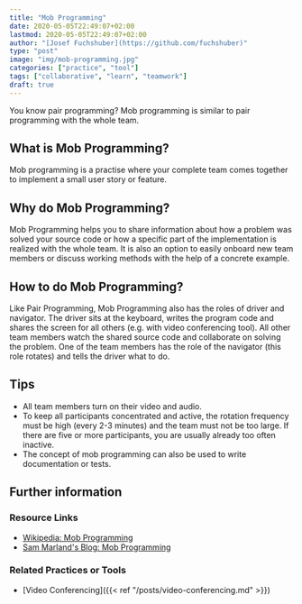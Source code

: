 ```yaml
---
title: "Mob Programming"
date: 2020-05-05T22:49:07+02:00
lastmod: 2020-05-05T22:49:07+02:00
author: "[Josef Fuchshuber](https://github.com/fuchshuber)"
type: "post"
image: "img/mob-programming.jpg"
categories: ["practice", "tool"]
tags: ["collaborative", "learn", "teamwork"]
draft: true
---
```


You know pair programming? Mob programming is similar to pair programming with the whole team.
<!--more-->

## What is Mob Programming?

Mob programming is a practise where your complete team comes together to implement a small user story or feature.

## Why do Mob Programming?

Mob Programming helps you to share information about how a problem was solved your source code or how a specific part of the implementation is realized with the whole team. It is also an option to easily onboard new team members or discuss working methods with the help of a concrete example.

## How to do Mob Programming?

Like Pair Programming, Mob Programming also has the roles of driver and navigator. The driver sits at the keyboard, writes the program code and shares the screen for all others (e.g. with video conferencing tool). All other team members watch the shared source code and collaborate on solving the problem. One of the team members has the role of the navigator (this role rotates) and tells the driver what to do.

## Tips

* All team members turn on their video and audio.
* To keep all participants concentrated and active, the rotation frequency must be high (every 2-3 minutes) and the team must not be too large. If there are five or more participants, you are usually already too often inactive.
* The concept of mob programming can also be used to write documentation or tests.

## Further information

### Resource Links

* [Wikipedia: Mob Programming](https://en.wikipedia.org/wiki/Mob_programming)
* [Sam Marland's Blog: Mob Programming](https://blog.marland.io/mob-programming/)

### Related Practices or Tools

* [Video Conferencing]({{< ref "/posts/video-conferencing.md" >}})
